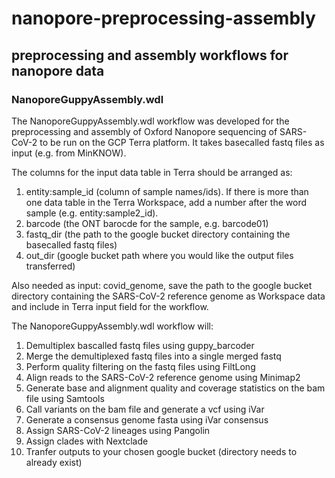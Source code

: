 # nanopore-preprocessing-assembly

## preprocessing and assembly workflows for nanopore data

### NanoporeGuppyAssembly.wdl

The NanoporeGuppyAssembly.wdl workflow was developed for the preprocessing and assembly of Oxford Nanopore sequencing of SARS-CoV-2 to be run on the GCP Terra platform. It takes basecalled fastq files as input (e.g. from MinKNOW).

The columns for the input data table in Terra should be arranged as:
1. entity:sample_id (column of sample names/ids). If there is more than one data table in the Terra Workspace, add a number after the word sample (e.g. entity:sample2_id).
2. barcode (the ONT barocde for the sample, e.g. barcode01)
3. fastq_dir (the path to the google bucket directory containing the basecalled fastq files)
4. out_dir (google bucket path where you would like the output files transferred)

Also needed as input: covid_genome, save the path to the google bucket directory containing the SARS-CoV-2 reference genome as Workspace data and include in Terra input field for the workflow.

The NanoporeGuppyAssembly.wdl workflow will:
1. Demultiplex bascalled fastq files using guppy_barcoder
2. Merge the demultiplexed fastq files into a single merged fastq
3. Perform quality filtering on the fastq files using FiltLong
4. Align reads to the SARS-CoV-2 reference genome using Minimap2
5. Generate base and alignment quality and coverage statistics on the bam file using Samtools
6. Call variants on the bam file and generate a vcf using iVar
7. Generate a consensus genome fasta using iVar consensus
8. Assign SARS-CoV-2 lineages using Pangolin
9. Assign clades with Nextclade
10. Tranfer outputs to your chosen google bucket (directory needs to already exist)

